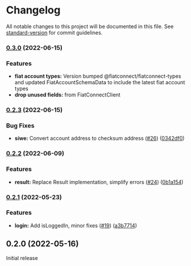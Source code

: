 # Changelog

All notable changes to this project will be documented in this file. See [standard-version](https://github.com/conventional-changelog/standard-version) for commit guidelines.

### [0.3.0](https://github.com/fiatconnect/fiatconnect-sdk/compare/v0.2.3...v0.3.0) (2022-06-15)


### Features

* **fiat account types:** Version bumped @fiatconnect/fiatconnect-types and updated FiatAccountSchemaData to include the latest fiat account types
* **drop unused fields:** from FiatConnectClient

### [0.2.3](https://github.com/fiatconnect/fiatconnect-sdk/compare/v0.2.2...v0.2.3) (2022-06-15)


### Bug Fixes

* **siwe:** Convert account address to checksum address ([#26](https://github.com/fiatconnect/fiatconnect-sdk/issues/26)) ([0342df0](https://github.com/fiatconnect/fiatconnect-sdk/commit/0342df03c4ad7aa0493275eec7d2bb87823aaeb5))

### [0.2.2](https://github.com/fiatconnect/fiatconnect-sdk/compare/v0.2.1...v0.2.2) (2022-06-09)


### Features

* **result:** Replace Result implementation, simplify errors ([#24](https://github.com/fiatconnect/fiatconnect-sdk/issues/24)) ([0b1a154](https://github.com/fiatconnect/fiatconnect-sdk/commit/0b1a1549f0e7a895367c17683ceb62e4f5f49680))

### [0.2.1](https://github.com/fiatconnect/fiatconnect-sdk/compare/v0.2.0...v0.2.1) (2022-05-23)


### Features

* **login:** Add isLoggedIn, minor fixes ([#19](https://github.com/fiatconnect/fiatconnect-sdk/issues/19)) ([a3b7714](https://github.com/fiatconnect/fiatconnect-sdk/commit/a3b7714c36d316877427db35cee33361051f8d56))

## 0.2.0 (2022-05-16)

Initial release
